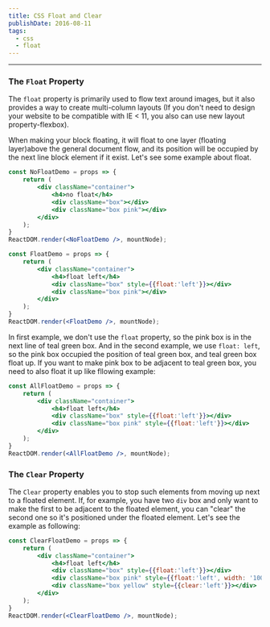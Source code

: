 ```yaml
---
title: CSS Float and Clear
publishDate: 2016-08-11
tags: 
  - css
  - float
---
```


---

### The `Float` Property

The `float` property is primarily used to flow text around images, but it also provides a 
way to create multi-column layouts (If you don't need to design your website to be compatible
with IE < 11, you also can use new layout property-flexbox).

When making your block floating, it will float to one layer (floating layer)above the 
general document flow, and its position will be occupied by the next line block element
if it exist. Let's see some example about float.

```jsx
const NoFloatDemo = props => {
    return (
        <div className="container">
            <h4>no float</h4>
            <div className="box"></div>
            <div className="box pink"></div>
        </div>
    );
}
ReactDOM.render(<NoFloatDemo />, mountNode);
```
```jsx
const FloatDemo = props => {
    return (
        <div className="container">
            <h4>float left</h4>
            <div className="box" style={{float:'left'}}></div>
            <div className="box pink"></div>
        </div>
    );
}
ReactDOM.render(<FloatDemo />, mountNode);
```

In first example, we don't use the `float` property, so the pink box is in the next
line of teal green box. And in the second example, we use `float: left`, so the pink
box occupied the position of teal green box, and teal green box float up. If you want
to make pink box to be adjacent to teal green box, you need to also float it up like
fllowing example:

```jsx
const AllFloatDemo = props => {
    return (
        <div className="container">
            <h4>float left</h4>
            <div className="box" style={{float:'left'}}></div>
            <div className="box pink" style={{float:'left'}}></div>
        </div>
    );
}
ReactDOM.render(<AllFloatDemo />, mountNode);
```

### The `Clear` Property

The `Clear` property enables you to stop such elements from moving up next to a floated element.
If, for example, you have two `div` box and only want to make the first to be adjacent to the 
floated element, you can "clear" the second one so it's positioned under the floated element. 
Let's see the example as following:

```jsx
const ClearFloatDemo = props => {
    return (
        <div className="container">
            <h4>float left</h4>
            <div className="box" style={{float:'left'}}></div>
            <div className="box pink" style={{float:'left', width: '100px', height: '100px'}}></div>
            <div className="box yellow" style={{clear:'left'}}></div>
        </div>
    );
}
ReactDOM.render(<ClearFloatDemo />, mountNode);
```

<style>
  .container {
      border: 1px #333 solid;
      padding: 10px;
      margin-bottom: 10px;
  }
  .box {
      background-color: #26a69a;
      height: 100px;
      width: 100px;
      margin-bottom: 10px;
  }
  .pink {
      width: 150px;
      height: 150px;
      background-color: #e91e63;
  }
  .yellow {
      background-color: #ffeb3b;
  }
</style>